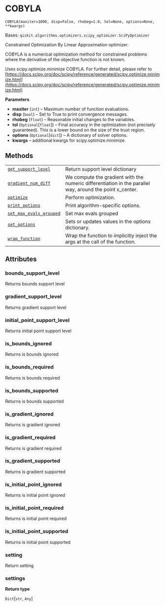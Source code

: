 # COBYLA

<span id="undefined" />

`COBYLA(maxiter=1000, disp=False, rhobeg=1.0, tol=None, options=None, **kwargs)`

Bases: `qiskit.algorithms.optimizers.scipy_optimizer.SciPyOptimizer`

Constrained Optimization By Linear Approximation optimizer.

COBYLA is a numerical optimization method for constrained problems where the derivative of the objective function is not known.

Uses scipy.optimize.minimize COBYLA. For further detail, please refer to [https://docs.scipy.org/doc/scipy/reference/generated/scipy.optimize.minimize.html](https://docs.scipy.org/doc/scipy/reference/generated/scipy.optimize.minimize.html)

**Parameters**

*   **maxiter** (`int`) – Maximum number of function evaluations.
*   **disp** (`bool`) – Set to True to print convergence messages.
*   **rhobeg** (`float`) – Reasonable initial changes to the variables.
*   **tol** (`Optional`\[`float`]) – Final accuracy in the optimization (not precisely guaranteed). This is a lower bound on the size of the trust region.
*   **options** (`Optional`\[`dict`]) – A dictionary of solver options.
*   **kwargs** – additional kwargs for scipy.optimize.minimize.

## Methods

|                                                                                                                                                                                                            |                                                                                                           |
| ---------------------------------------------------------------------------------------------------------------------------------------------------------------------------------------------------------- | --------------------------------------------------------------------------------------------------------- |
| [`get_support_level`](qiskit.algorithms.optimizers.COBYLA.get_support_level#qiskit.algorithms.optimizers.COBYLA.get_support_level "qiskit.algorithms.optimizers.COBYLA.get_support_level")                 | Return support level dictionary                                                                           |
| [`gradient_num_diff`](qiskit.algorithms.optimizers.COBYLA.gradient_num_diff#qiskit.algorithms.optimizers.COBYLA.gradient_num_diff "qiskit.algorithms.optimizers.COBYLA.gradient_num_diff")                 | We compute the gradient with the numeric differentiation in the parallel way, around the point x\_center. |
| [`optimize`](qiskit.algorithms.optimizers.COBYLA.optimize#qiskit.algorithms.optimizers.COBYLA.optimize "qiskit.algorithms.optimizers.COBYLA.optimize")                                                     | Perform optimization.                                                                                     |
| [`print_options`](qiskit.algorithms.optimizers.COBYLA.print_options#qiskit.algorithms.optimizers.COBYLA.print_options "qiskit.algorithms.optimizers.COBYLA.print_options")                                 | Print algorithm-specific options.                                                                         |
| [`set_max_evals_grouped`](qiskit.algorithms.optimizers.COBYLA.set_max_evals_grouped#qiskit.algorithms.optimizers.COBYLA.set_max_evals_grouped "qiskit.algorithms.optimizers.COBYLA.set_max_evals_grouped") | Set max evals grouped                                                                                     |
| [`set_options`](qiskit.algorithms.optimizers.COBYLA.set_options#qiskit.algorithms.optimizers.COBYLA.set_options "qiskit.algorithms.optimizers.COBYLA.set_options")                                         | Sets or updates values in the options dictionary.                                                         |
| [`wrap_function`](qiskit.algorithms.optimizers.COBYLA.wrap_function#qiskit.algorithms.optimizers.COBYLA.wrap_function "qiskit.algorithms.optimizers.COBYLA.wrap_function")                                 | Wrap the function to implicitly inject the args at the call of the function.                              |

## Attributes

<span id="undefined" />

### bounds\_support\_level

Returns bounds support level

<span id="undefined" />

### gradient\_support\_level

Returns gradient support level

<span id="undefined" />

### initial\_point\_support\_level

Returns initial point support level

<span id="undefined" />

### is\_bounds\_ignored

Returns is bounds ignored

<span id="undefined" />

### is\_bounds\_required

Returns is bounds required

<span id="undefined" />

### is\_bounds\_supported

Returns is bounds supported

<span id="undefined" />

### is\_gradient\_ignored

Returns is gradient ignored

<span id="undefined" />

### is\_gradient\_required

Returns is gradient required

<span id="undefined" />

### is\_gradient\_supported

Returns is gradient supported

<span id="undefined" />

### is\_initial\_point\_ignored

Returns is initial point ignored

<span id="undefined" />

### is\_initial\_point\_required

Returns is initial point required

<span id="undefined" />

### is\_initial\_point\_supported

Returns is initial point supported

<span id="undefined" />

### setting

Return setting

<span id="undefined" />

### settings

**Return type**

`Dict`\[`str`, `Any`]
